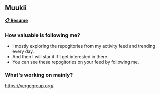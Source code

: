 ## Muukii

[**📋 Resume**](https://www.notion.so/muukii/Resume-Hiroshi-Kimura-Muukii-19e4d463d396461db087f215a4d6c8ee)

### How valuable is following me?

- I mostly exploring the repogitories from my activity feed and trending every day.
- And then I will star it if I get interested in there.
- You can see these repogitories on your feed by following me.

### What's working on mainly?

https://vergegroup.org/
